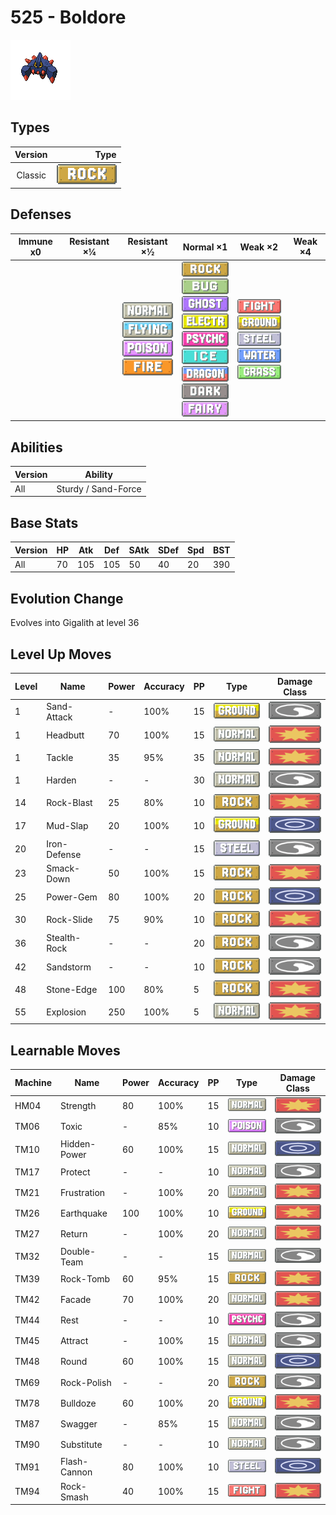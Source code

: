 # 525 - Boldore

![boldore](../img/pokemon/525.png)

## Types

| Version | Type                           |
| :-----: | -----------------------------: |
| Classic | ![rock](../img/types/rock.png) |

## Defenses

| Immune x0 | Resistant ×¼ | Resistant ×½                                                                                                                                        | Normal ×1                                                                                                                                                                                                                                                                                                                                | Weak ×2                                                                                                                                                                                      | Weak ×4 |
| --------- | ------------ | --------------------------------------------------------------------------------------------------------------------------------------------------- | ---------------------------------------------------------------------------------------------------------------------------------------------------------------------------------------------------------------------------------------------------------------------------------------------------------------------------------------- | -------------------------------------------------------------------------------------------------------------------------------------------------------------------------------------------- | ------- |
|           |              | ![normal](../img/types/normal.png)<br/>![flying](../img/types/flying.png)<br/>![poison](../img/types/poison.png)<br/>![fire](../img/types/fire.png) | ![rock](../img/types/rock.png)<br/>![bug](../img/types/bug.png)<br/>![ghost](../img/types/ghost.png)<br/>![electric](../img/types/electric.png)<br/>![psychic](../img/types/psychic.png)<br/>![ice](../img/types/ice.png)<br/>![dragon](../img/types/dragon.png)<br/>![dark](../img/types/dark.png)<br/>![fairy](../img/types/fairy.png) | ![fighting](../img/types/fighting.png)<br/>![ground](../img/types/ground.png)<br/>![steel](../img/types/steel.png)<br/>![water](../img/types/water.png)<br/>![grass](../img/types/grass.png) |         |

## Abilities

| Version | Ability             |
| ------- | ------------------- |
| All     | Sturdy / Sand-Force |

## Base Stats

| Version | HP | Atk | Def | SAtk | SDef | Spd | BST |
| ------- | -- | --- | --- | ---- | ---- | --- | --- |
| All     | 70 | 105 | 105 | 50   | 40   | 20  | 390 |

## Evolution Change

Evolves into Gigalith at level 36

## Level Up Moves

| Level | Name         | Power | Accuracy | PP | Type                               | Damage Class                           |
| ----- | ------------ | ----- | -------- | -- | ---------------------------------- | -------------------------------------- |
| 1     | Sand-Attack  | -     | 100%     | 15 | ![ground](../img/types/ground.png) | ![status](../img/types/status.png)     |
| 1     | Headbutt     | 70    | 100%     | 15 | ![normal](../img/types/normal.png) | ![physical](../img/types/physical.png) |
| 1     | Tackle       | 35    | 95%      | 35 | ![normal](../img/types/normal.png) | ![physical](../img/types/physical.png) |
| 1     | Harden       | -     | -        | 30 | ![normal](../img/types/normal.png) | ![status](../img/types/status.png)     |
| 14    | Rock-Blast   | 25    | 80%      | 10 | ![rock](../img/types/rock.png)     | ![physical](../img/types/physical.png) |
| 17    | Mud-Slap     | 20    | 100%     | 10 | ![ground](../img/types/ground.png) | ![special](../img/types/special.png)   |
| 20    | Iron-Defense | -     | -        | 15 | ![steel](../img/types/steel.png)   | ![status](../img/types/status.png)     |
| 23    | Smack-Down   | 50    | 100%     | 15 | ![rock](../img/types/rock.png)     | ![physical](../img/types/physical.png) |
| 25    | Power-Gem    | 80    | 100%     | 20 | ![rock](../img/types/rock.png)     | ![special](../img/types/special.png)   |
| 30    | Rock-Slide   | 75    | 90%      | 10 | ![rock](../img/types/rock.png)     | ![physical](../img/types/physical.png) |
| 36    | Stealth-Rock | -     | -        | 20 | ![rock](../img/types/rock.png)     | ![status](../img/types/status.png)     |
| 42    | Sandstorm    | -     | -        | 10 | ![rock](../img/types/rock.png)     | ![status](../img/types/status.png)     |
| 48    | Stone-Edge   | 100   | 80%      | 5  | ![rock](../img/types/rock.png)     | ![physical](../img/types/physical.png) |
| 55    | Explosion    | 250   | 100%     | 5  | ![normal](../img/types/normal.png) | ![physical](../img/types/physical.png) |

## Learnable Moves

| Machine | Name         | Power | Accuracy | PP | Type                                   | Damage Class                           |
| ------- | ------------ | ----- | -------- | -- | -------------------------------------- | -------------------------------------- |
| HM04    | Strength     | 80    | 100%     | 15 | ![normal](../img/types/normal.png)     | ![physical](../img/types/physical.png) |
| TM06    | Toxic        | -     | 85%      | 10 | ![poison](../img/types/poison.png)     | ![status](../img/types/status.png)     |
| TM10    | Hidden-Power | 60    | 100%     | 15 | ![normal](../img/types/normal.png)     | ![special](../img/types/special.png)   |
| TM17    | Protect      | -     | -        | 10 | ![normal](../img/types/normal.png)     | ![status](../img/types/status.png)     |
| TM21    | Frustration  | -     | 100%     | 20 | ![normal](../img/types/normal.png)     | ![physical](../img/types/physical.png) |
| TM26    | Earthquake   | 100   | 100%     | 10 | ![ground](../img/types/ground.png)     | ![physical](../img/types/physical.png) |
| TM27    | Return       | -     | 100%     | 20 | ![normal](../img/types/normal.png)     | ![physical](../img/types/physical.png) |
| TM32    | Double-Team  | -     | -        | 15 | ![normal](../img/types/normal.png)     | ![status](../img/types/status.png)     |
| TM39    | Rock-Tomb    | 60    | 95%      | 15 | ![rock](../img/types/rock.png)         | ![physical](../img/types/physical.png) |
| TM42    | Facade       | 70    | 100%     | 20 | ![normal](../img/types/normal.png)     | ![physical](../img/types/physical.png) |
| TM44    | Rest         | -     | -        | 10 | ![psychic](../img/types/psychic.png)   | ![status](../img/types/status.png)     |
| TM45    | Attract      | -     | 100%     | 15 | ![normal](../img/types/normal.png)     | ![status](../img/types/status.png)     |
| TM48    | Round        | 60    | 100%     | 15 | ![normal](../img/types/normal.png)     | ![special](../img/types/special.png)   |
| TM69    | Rock-Polish  | -     | -        | 20 | ![rock](../img/types/rock.png)         | ![status](../img/types/status.png)     |
| TM78    | Bulldoze     | 60    | 100%     | 20 | ![ground](../img/types/ground.png)     | ![physical](../img/types/physical.png) |
| TM87    | Swagger      | -     | 85%      | 15 | ![normal](../img/types/normal.png)     | ![status](../img/types/status.png)     |
| TM90    | Substitute   | -     | -        | 10 | ![normal](../img/types/normal.png)     | ![status](../img/types/status.png)     |
| TM91    | Flash-Cannon | 80    | 100%     | 10 | ![steel](../img/types/steel.png)       | ![special](../img/types/special.png)   |
| TM94    | Rock-Smash   | 40    | 100%     | 15 | ![fighting](../img/types/fighting.png) | ![physical](../img/types/physical.png) |
